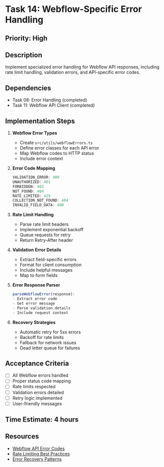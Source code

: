 # Task 14: Webflow-Specific Error Handling

## Priority: High

## Description
Implement specialized error handling for Webflow API responses, including rate limit handling, validation errors, and API-specific error codes.

## Dependencies
- Task 08: Error Handling (completed)
- Task 11: Webflow API Client (completed)

## Implementation Steps

1. **Webflow Error Types**
   - Create `src/utils/webflowErrors.ts`
   - Define error classes for each API error
   - Map Webflow codes to HTTP status
   - Include error context

2. **Error Code Mapping**
   ```typescript
   VALIDATION_ERROR: 400
   UNAUTHORIZED: 401
   FORBIDDEN: 403
   NOT_FOUND: 404
   RATE_LIMITED: 429
   COLLECTION_NOT_FOUND: 404
   INVALID_FIELD_DATA: 400
   ```

3. **Rate Limit Handling**
   - Parse rate limit headers
   - Implement exponential backoff
   - Queue requests for retry
   - Return Retry-After header

4. **Validation Error Details**
   - Extract field-specific errors
   - Format for client consumption
   - Include helpful messages
   - Map to form fields

5. **Error Response Parser**
   ```typescript
   parseWebflowError(response):
   - Extract error code
   - Get error message
   - Parse validation details
   - Include request context
   ```

6. **Recovery Strategies**
   - Automatic retry for 5xx errors
   - Backoff for rate limits
   - Fallback for network issues
   - Dead letter queue for failures

## Acceptance Criteria
- [ ] All Webflow errors handled
- [ ] Proper status code mapping
- [ ] Rate limits respected
- [ ] Validation errors detailed
- [ ] Retry logic implemented
- [ ] User-friendly messages

## Time Estimate: 4 hours

## Resources
- [Webflow API Error Codes](https://developers.webflow.com/data/v2.0.0/reference/error-codes)
- [Rate Limiting Best Practices](https://cloud.google.com/architecture/rate-limiting-strategies-techniques)
- [Error Recovery Patterns](https://docs.microsoft.com/en-us/azure/architecture/patterns/retry)